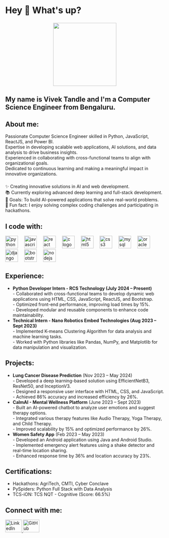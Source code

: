 <h1 align="left">Hey 👋 What's up?</h1>

###

<div align="center">
  <img height="200" src="https://i.imgflip.com/65efzo.gif"  />
</div>

###

<h2 align="left">My name is Vivek Tandle and I'm a Computer Science Engineer from Bengaluru.</h2>

###

<h2 align="left">About me:</h2>

<p align="left">Passionate Computer Science Engineer skilled in Python, JavaScript, ReactJS, and Power BI.<br>
Expertise in developing scalable web applications, AI solutions, and data analysis to drive business insights.<br>
Experienced in collaborating with cross-functional teams to align with organizational goals.<br>
Dedicated to continuous learning and making a meaningful impact in innovative organizations.</p>

###

<p align="left">✨ Creating innovative solutions in AI and web development.<br>📚 Currently exploring advanced deep learning and full-stack development.<br>🎯 Goals: To build AI-powered applications that solve real-world problems.<br>🎲 Fun fact: I enjoy solving complex coding challenges and participating in hackathons.</p>

###

<h2 align="left">I code with:</h2>

<div align="left">
  <img src="https://cdn.jsdelivr.net/gh/devicons/devicon/icons/python/python-original.svg" height="40" alt="python logo"  />
  <img width="12" />
  <img src="https://cdn.jsdelivr.net/gh/devicons/devicon/icons/javascript/javascript-original.svg" height="40" alt="javascript logo"  />
  <img width="12" />
  <img src="https://cdn.jsdelivr.net/gh/devicons/devicon/icons/react/react-original.svg" height="40" alt="react logo"  />
  <img width="12" />
  <img src="https://cdn.jsdelivr.net/gh/devicons/devicon/icons/c/c-original.svg" height="40" alt="c logo"  />
  <img width="12" />
  <img src="https://cdn.jsdelivr.net/gh/devicons/devicon/icons/html5/html5-original.svg" height="40" alt="html5 logo"  />
  <img width="12" />
  <img src="https://cdn.jsdelivr.net/gh/devicons/devicon/icons/css3/css3-original.svg" height="40" alt="css3 logo"  />
  <img width="12" />
  <img src="https://cdn.jsdelivr.net/gh/devicons/devicon/icons/mysql/mysql-original.svg" height="40" alt="mysql logo"  />
  <img width="12" />
  <img src="https://cdn.jsdelivr.net/gh/devicons/devicon/icons/oracle/oracle-original.svg" height="40" alt="oracle logo"  />
  <img width="12" />
  <img src="https://cdn.jsdelivr.net/gh/devicons/devicon/icons/django/django-plain.svg" height="40" alt="django logo"  />
  <img width="12" />
  <img src="https://cdn.jsdelivr.net/gh/devicons/devicon/icons/bootstrap/bootstrap-original.svg" height="40" alt="bootstrap logo"  />
  <img width="12" />
  <img src="https://cdn.jsdelivr.net/gh/devicons/devicon/icons/nodejs/nodejs-original.svg" height="40" alt="nodejs logo"  />
</div>

###

<h2 align="left">Experience:</h2>

<ul>
  <li><strong>Python Developer Intern - RCS Technology (July 2024 – Present)</strong><br>
    - Collaborated with cross-functional teams to develop dynamic web applications using HTML, CSS, JavaScript, ReactJS, and Bootstrap.<br>
    - Optimized front-end performance, improving load times by 15%.<br>
    - Developed modular and reusable components to enhance code maintainability.</li>
  <li><strong>Technical Intern - Nano Robotics Embed Technologies (Aug 2023 – Sept 2023)</strong><br>
    - Implemented K-means Clustering Algorithm for data analysis and machine learning tasks.<br>
    - Worked with Python libraries like Pandas, NumPy, and Matplotlib for data manipulation and visualization.</li>
</ul>

###

<h2 align="left">Projects:</h2>

<ul>
  <li><strong>Lung Cancer Disease Prediction</strong> (Nov 2023 – May 2024)<br>
    - Developed a deep learning-based solution using EfficientNetB3, ResNet50, and InceptionV3.<br>
    - Designed a responsive user interface with HTML, CSS, and JavaScript.<br>
    - Achieved 86% accuracy and increased efficiency by 26%.</li>
  <li><strong>CalmAI - Mental Wellness Platform</strong> (June 2023 – Sept 2023)<br>
    - Built an AI-powered chatbot to analyze user emotions and suggest therapy options.<br>
    - Integrated various therapy features like Audio Therapy, Yoga Therapy, and Child Therapy.<br>
    - Improved scalability by 15% and optimized performance by 26%.</li>
  <li><strong>Women Safety App</strong> (Feb 2023 – May 2023)<br>
    - Developed an Android application using Java and Android Studio.<br>
    - Implemented emergency alert features using a shake detector and real-time location sharing.<br>
    - Enhanced response time by 36% and location accuracy by 23%.</li>
</ul>

###

<h2 align="left">Certifications:</h2>

<ul>
  <li>Hackathons: AgriTech, CMTI, Cyber Conclave</li>
  <li>PySpiders: Python Full Stack with Data Analysis</li>
  <li>TCS-iON: TCS NQT - Cognitive (Score: 66.5%)</li>
</ul>

###

<h2 align="left">Connect with me:</h2>

<div align="left">
  <a href="https://linkedin.com/in/vivek-tandle" target="_blank">
    <img src="https://raw.githubusercontent.com/maurodesouza/profile-readme-generator/master/src/assets/icons/social/linkedin/default.svg" width="52" height="40" alt="LinkedIn logo" />
  </a>
  <a href="https://github.com/vivektandle" target="_blank">
    <img src="https://raw.githubusercontent.com/maurodesouza/profile-readme-generator/master/src/assets/icons/social/github/default.svg" width="52" height="40" alt="GitHub logo" />
  </a>
</div>

